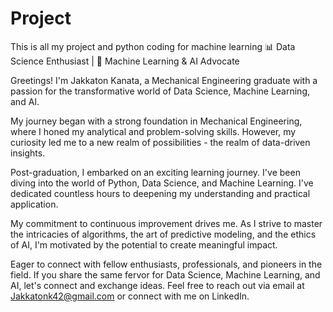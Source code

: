 # Project
This is all my project and python coding for machine learning
📊 Data Science Enthusiast | 🤖 Machine Learning & AI Advocate

Greetings! I'm Jakkaton Kanata, a Mechanical Engineering graduate with a passion for the transformative world of Data Science, Machine Learning, and AI.

My journey began with a strong foundation in Mechanical Engineering, where I honed my analytical and problem-solving skills. However, my curiosity led me to a new realm of possibilities - the realm of data-driven insights.

Post-graduation, I embarked on an exciting learning journey. I've been diving into the world of Python, Data Science, and Machine Learning. I've dedicated countless hours to deepening my understanding and practical application.

My commitment to continuous improvement drives me. As I strive to master the intricacies of algorithms, the art of predictive modeling, and the ethics of AI, I'm motivated by the potential to create meaningful impact.

Eager to connect with fellow enthusiasts, professionals, and pioneers in the field. If you share the same fervor for Data Science, Machine Learning, and AI, let's connect and exchange ideas. Feel free to reach out via email at Jakkatonk42@gmail.com or connect with me on LinkedIn.
